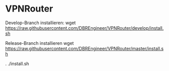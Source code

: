 # VPNRouter

Develop-Branch installieren:
wget https://raw.githubusercontent.com/DBREngineer/VPNRouter/develop/install.sh<br>

Release-Branch installieren
wget https://raw.githubusercontent.com/DBREngineer/VPNRouter/master/install.sh<br>

. ./install.sh<br> 
